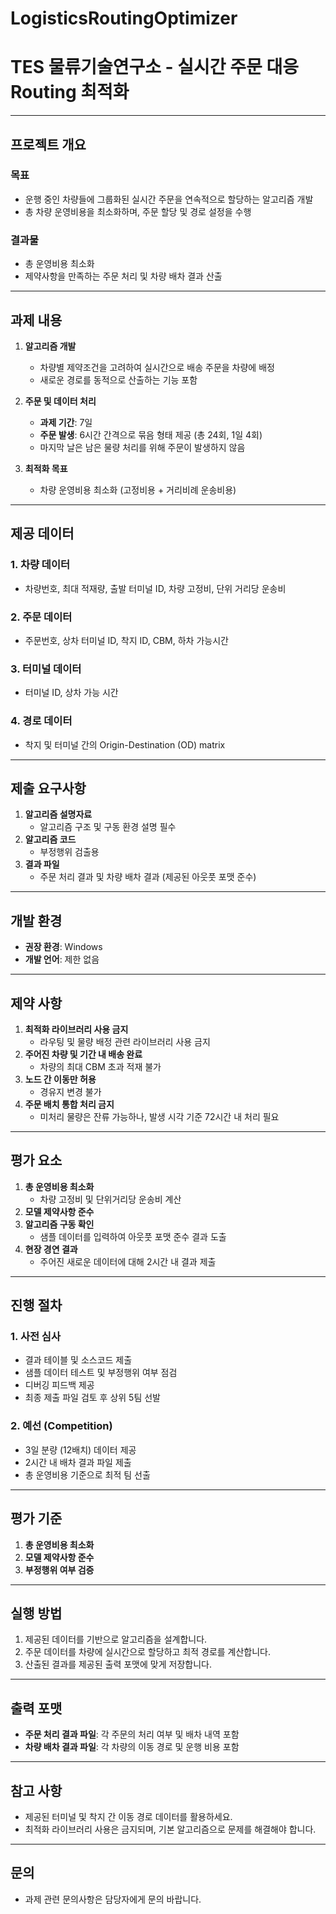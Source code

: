 # LogisticsRoutingOptimizer

# **TES 물류기술연구소 - 실시간 주문 대응 Routing 최적화**

---

## **프로젝트 개요**
### **목표**
- 운행 중인 차량들에 그룹화된 실시간 주문을 연속적으로 할당하는 알고리즘 개발
- 총 차량 운영비용을 최소화하며, 주문 할당 및 경로 설정을 수행

### **결과물**
- 총 운영비용 최소화
- 제약사항을 만족하는 주문 처리 및 차량 배차 결과 산출

---

## **과제 내용**
1. **알고리즘 개발**
   - 차량별 제약조건을 고려하여 실시간으로 배송 주문을 차량에 배정
   - 새로운 경로를 동적으로 산출하는 기능 포함

2. **주문 및 데이터 처리**
   - **과제 기간**: 7일
   - **주문 발생**: 6시간 간격으로 묶음 형태 제공 (총 24회, 1일 4회)
   - 마지막 날은 남은 물량 처리를 위해 주문이 발생하지 않음

3. **최적화 목표**
   - 차량 운영비용 최소화 (고정비용 + 거리비례 운송비용)

---

## **제공 데이터**
### **1. 차량 데이터**
- 차량번호, 최대 적재량, 출발 터미널 ID, 차량 고정비, 단위 거리당 운송비

### **2. 주문 데이터**
- 주문번호, 상차 터미널 ID, 착지 ID, CBM, 하차 가능시간

### **3. 터미널 데이터**
- 터미널 ID, 상차 가능 시간

### **4. 경로 데이터**
- 착지 및 터미널 간의 Origin-Destination (OD) matrix

---

## **제출 요구사항**
1. **알고리즘 설명자료**
   - 알고리즘 구조 및 구동 환경 설명 필수
2. **알고리즘 코드**
   - 부정행위 검출용
3. **결과 파일**
   - 주문 처리 결과 및 차량 배차 결과 (제공된 아웃풋 포맷 준수)

---

## **개발 환경**
- **권장 환경**: Windows
- **개발 언어**: 제한 없음

---

## **제약 사항**
1. **최적화 라이브러리 사용 금지**
   - 라우팅 및 물량 배정 관련 라이브러리 사용 금지
2. **주어진 차량 및 기간 내 배송 완료**
   - 차량의 최대 CBM 초과 적재 불가
3. **노드 간 이동만 허용**
   - 경유지 변경 불가
4. **주문 배치 통합 처리 금지**
   - 미처리 물량은 잔류 가능하나, 발생 시각 기준 72시간 내 처리 필요

---

## **평가 요소**
1. **총 운영비용 최소화**
   - 차량 고정비 및 단위거리당 운송비 계산
2. **모델 제약사항 준수**
3. **알고리즘 구동 확인**
   - 샘플 데이터를 입력하여 아웃풋 포맷 준수 결과 도출
4. **현장 경연 결과**
   - 주어진 새로운 데이터에 대해 2시간 내 결과 제출

---

## **진행 절차**
### **1. 사전 심사**
- 결과 테이블 및 소스코드 제출
- 샘플 데이터 테스트 및 부정행위 여부 점검
- 디버깅 피드백 제공
- 최종 제출 파일 검토 후 상위 5팀 선발

### **2. 예선 (Competition)**
- 3일 분량 (12배치) 데이터 제공
- 2시간 내 배차 결과 파일 제출
- 총 운영비용 기준으로 최적 팀 선출

---

## **평가 기준**
1. **총 운영비용 최소화**
2. **모델 제약사항 준수**
3. **부정행위 여부 검증**

---

## **실행 방법**
1. 제공된 데이터를 기반으로 알고리즘을 설계합니다.
2. 주문 데이터를 차량에 실시간으로 할당하고 최적 경로를 계산합니다.
3. 산출된 결과를 제공된 출력 포맷에 맞게 저장합니다.

---

## **출력 포맷**
- **주문 처리 결과 파일**: 각 주문의 처리 여부 및 배차 내역 포함
- **차량 배차 결과 파일**: 각 차량의 이동 경로 및 운행 비용 포함

---

## **참고 사항**
- 제공된 터미널 및 착지 간 이동 경로 데이터를 활용하세요.
- 최적화 라이브러리 사용은 금지되며, 기본 알고리즘으로 문제를 해결해야 합니다.

---

## **문의**
- 과제 관련 문의사항은 담당자에게 문의 바랍니다.
